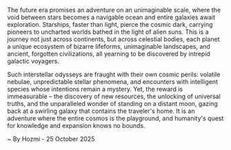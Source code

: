 
The future era promises an adventure on an unimaginable scale, where the void between stars becomes a navigable ocean and entire galaxies await exploration. Starships, faster than light, pierce the cosmic dark, carrying pioneers to uncharted worlds bathed in the light of alien suns. This is a journey not just across continents, but across celestial bodies, each planet a unique ecosystem of bizarre lifeforms, unimaginable landscapes, and ancient, forgotten civilizations, all yearning to be discovered by intrepid galactic voyagers.

Such interstellar odysseys are fraught with their own cosmic perils: volatile nebulae, unpredictable stellar phenomena, and encounters with intelligent species whose intentions remain a mystery. Yet, the reward is immeasurable – the discovery of new resources, the unlocking of universal truths, and the unparalleled wonder of standing on a distant moon, gazing back at a swirling galaxy that contains the traveler's home. It is an adventure where the entire cosmos is the playground, and humanity's quest for knowledge and expansion knows no bounds.

~ By Hozmi - 25 October 2025
